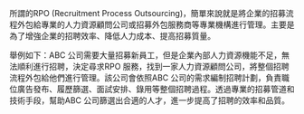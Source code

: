 所謂的RPO (Recruitment Process Outsourcing)，簡單來說就是將企業的招募流程外包給專業的人力資源顧問公司或招募外包服務商等專業機構進行管理。主要是為了增強企業的招聘效率、降低人力成本、提高招募質量。

舉例如下：ABC 公司需要大量招募新員工，但是企業內部人力資源機能不足，無法順利進行招聘，決定尋求RPO 服務，找到一家人力資源顧問公司，將整個招聘流程外包給他們進行管理。該公司會依照ABC 公司的需求編制招聘計劃，負責職位廣告發布、履歷篩選、面試安排、錄用等整個招聘過程。透過專業的招募管道和技術手段，幫助ABC 公司篩選出合適的人才，進一步提高了招聘的效率和品質。